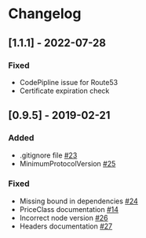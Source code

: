 # Changelog

## [1.1.1] - 2022-07-28
### Fixed
- CodePipline issue for Route53
- Certificate expiration check
## [0.9.5] - 2019-02-21
### Added
- .gitignore file [#23](https://github.com/Droplr/serverless-api-cloudfront/pull/23)
- MinimumProtocolVersion [#25](https://github.com/Droplr/serverless-api-cloudfront/pull/25)
### Fixed
- Missing bound in dependencies [#24](https://github.com/Droplr/serverless-api-cloudfront/pull/24)
- PriceClass documentation [#14](https://github.com/Droplr/serverless-api-cloudfront/pull/14)
- Incorrect node version [#26](https://github.com/Droplr/serverless-api-cloudfront/pull/26)
- Headers documentation [#27](https://github.com/Droplr/serverless-api-cloudfront/pull/27)
